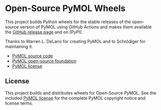 # Open-Source PyMOL Wheels

This project builds Python wheels for the stable releases of the open-source version of PyMOL using GitHub Actions and makes them available the [GitHub release page](https://github.com/maabuu/pymol-wheels/releases/) and on (PyPI).

Thanks to Warren L. DeLano for creating PyMOL and to Schrödiger for maintaining it.
- [PyMOL source code](https://github.com/schrodinger/pymol-open-source)
- [PyMOL open-source foundation](https://pymol.org/#opensource)
- [PyMOL license](https://github.com/schrodinger/pymol-open-source/blob/master/LICENSE)

## License

This project builds and distributes wheels for Open-Source PyMOL. See the included [PyMOL license](licenses/PYMOL_LICENSE) for the complete PyMOL copyright notice and license terms.
